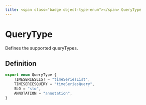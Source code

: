 ```yaml
---
title: <span class="badge object-type-enum"></span> QueryType
---
```

# <span class="badge object-type-enum"></span> QueryType

Defines the supported queryTypes.

## Definition

```typescript
export enum QueryType {
	TIMESERIESLIST = "timeSeriesList",
	TIMESERIESQUERY = "timeSeriesQuery",
	SLO = "slo",
	ANNOTATION = "annotation",
}

```
